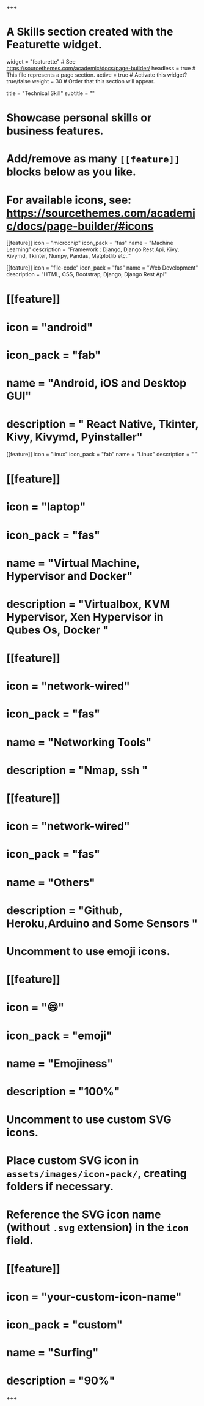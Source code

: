 +++
# A Skills section created with the Featurette widget.
widget = "featurette"  # See https://sourcethemes.com/academic/docs/page-builder/
headless = true  # This file represents a page section.
active = true  # Activate this widget? true/false
weight = 30  # Order that this section will appear.

title = "Technical Skill"
subtitle = ""

# Showcase personal skills or business features.
# 
# Add/remove as many `[[feature]]` blocks below as you like.
# 
# For available icons, see: https://sourcethemes.com/academic/docs/page-builder/#icons

[[feature]]
  icon = "microchip"
  icon_pack = "fas"
  name = "Machine Learning"
  description = "Framework : Django, Django Rest Api, Kivy, Kivymd, Tkinter, Numpy, Pandas, Matplotlib etc.."
  
[[feature]]
  icon = "file-code"
  icon_pack = "fas"
  name = "Web Development"
  description = "HTML, CSS, Bootstrap, Django, Django Rest Api"
  
# [[feature]]
#   icon = "android"
#   icon_pack = "fab"
#   name = "Android, iOS and Desktop GUI"
#   description = " React Native, Tkinter, Kivy, Kivymd, Pyinstaller"

[[feature]]
  icon = "linux"
  icon_pack = "fab"
  name = "Linux"
  description = " "

# [[feature]]
#  icon = "laptop"
#  icon_pack = "fas"
#  name = "Virtual Machine, Hypervisor and Docker"
#  description = "Virtualbox, KVM Hypervisor, Xen Hypervisor in Qubes Os, Docker "
  
# [[feature]]
#  icon = "network-wired"
#  icon_pack = "fas"
#  name = "Networking Tools"
#  description = "Nmap, ssh "
  
# [[feature]]
#  icon = "network-wired"
#  icon_pack = "fas"
#  name = "Others"
#  description = "Github, Heroku,Arduino and Some Sensors "
  

# Uncomment to use emoji icons.
# [[feature]]
#  icon = ":smile:"
#  icon_pack = "emoji"
#  name = "Emojiness"
#  description = "100%"  

# Uncomment to use custom SVG icons.
# Place custom SVG icon in `assets/images/icon-pack/`, creating folders if necessary.
# Reference the SVG icon name (without `.svg` extension) in the `icon` field.
# [[feature]]
#  icon = "your-custom-icon-name"
#  icon_pack = "custom"
#  name = "Surfing"
#  description = "90%"

+++
